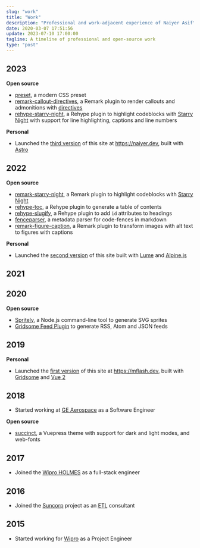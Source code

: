 ```yaml
---
slug: "work"
title: "Work"
description: "Professional and work-adjacent experience of Naiyer Asif"
date: 2020-03-07 17:51:56
update: 2023-07-10 17:00:00
tagline: A timeline of professional and open-source work
type: "post"
---
```


## 2023

**Open source**

- [preset](https://github.com/Microflash/preset), a modern CSS preset
- [remark-callout-directives](https://github.com/Microflash/remark-callout-directives), a Remark plugin to render callouts and admonitions with [directives](https://talk.commonmark.org/t/generic-directives-plugins-syntax/444)
- [rehype-starry-night](https://github.com/Microflash/rehype-starry-night), a Rehype plugin to highlight codeblocks with [Starry Night](https://github.com/wooorm/starry-night) with support for line highlighting, captions and line numbers

**Personal**

- Launched the [third version](https://github.com/Microflash/site.v3) of this site at https://naiyer.dev, built with [Astro](https://astro.build/)

## 2022

**Open source**

- [remark-starry-night](https://github.com/Microflash/remark-starry-night), a Remark plugin to highlight codeblocks with [Starry Night](https://github.com/wooorm/starry-night)
- [rehype-toc](https://github.com/Microflash/rehype-toc), a Rehype plugin to generate a table of contents
- [rehype-slugify](https://github.com/Microflash/rehype-slugify), a Rehype plugin to add `id` attributes to headings
- [fenceparser](https://github.com/Microflash/fenceparser), a metadata parser for code-fences in markdown
- [remark-figure-caption](https://github.com/Microflash/remark-figure-caption), a Remark plugin to transform images with alt text to figures with captions

**Personal**

- Launched the [second version](https://github.com/Microflash/site.v2) of this site built with [Lume](https://lume.land/) and [Alpine.js](https://alpinejs.dev/)

## 2021

## 2020

**Open source**

- [Spritely](https://github.com/Microflash/spritely), a Node.js command-line tool to generate SVG sprites
- [Gridsome Feed Plugin](https://github.com/Microflash/gridsome-plugin-feed) to generate RSS, Atom and JSON feeds

## 2019

**Personal**

- Launched the [first version](https://github.com/Microflash/site.v1) of this site at https://mflash.dev, built with [Gridsome](https://github.com/gridsome/gridsome) and [Vue 2](https://github.com/vuejs/vue)

## 2018

- Started working at [GE Aerospace](https://www.geaerospace.com/) as a Software Engineer

**Open source**

- [succinct](https://github.com/Microflash/vuepress-theme-succinct), a Vuepress theme with support for dark and light modes, and web-fonts

## 2017

- Joined the [Wipro HOLMES](https://www.wipro.com/holmes/) as a full-stack engineer

## 2016

- Joined the [Suncorp](https://www.suncorp.com.au/) project as an <abbr title="Extract Transform Load">ETL</abbr> consultant

## 2015

- Started working for [Wipro](https://www.wipro.com/) as a Project Engineer
